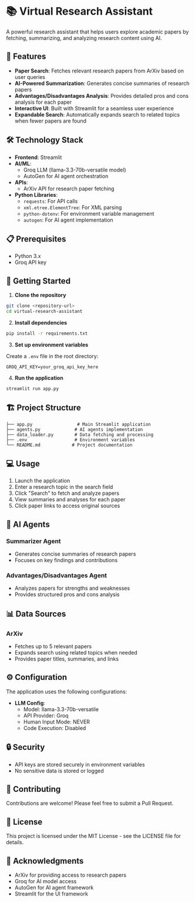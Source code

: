 # 📚 Virtual Research Assistant

A powerful research assistant that helps users explore academic papers by fetching, summarizing, and analyzing research content using AI.

## 🌟 Features

- **Paper Search**: Fetches relevant research papers from ArXiv based on user queries
- **AI-Powered Summarization**: Generates concise summaries of research papers
- **Advantages/Disadvantages Analysis**: Provides detailed pros and cons analysis for each paper
- **Interactive UI**: Built with Streamlit for a seamless user experience
- **Expandable Search**: Automatically expands search to related topics when fewer papers are found

## 🛠️ Technology Stack

- **Frontend**: Streamlit
- **AI/ML**: 
  - Groq LLM (llama-3.3-70b-versatile model)
  - AutoGen for AI agent orchestration
- **APIs**: 
  - ArXiv API for research paper fetching
- **Python Libraries**:
  - `requests`: For API calls
  - `xml.etree.ElementTree`: For XML parsing
  - `python-dotenv`: For environment variable management
  - `autogen`: For AI agent implementation

## 📋 Prerequisites

- Python 3.x
- Groq API key

## 🚀 Getting Started

1. **Clone the repository**

```bash
git clone <repository-url>
cd virtual-research-assistant
```

2. **Install dependencies**

```bash
pip install -r requirements.txt
```

3. **Set up environment variables**

Create a `.env` file in the root directory:

```env
GROQ_API_KEY=your_groq_api_key_here
```

4. **Run the application**

```bash
streamlit run app.py
```

## 🏗️ Project Structure

```
├── app.py                 # Main Streamlit application
├── agents.py             # AI agents implementation
├── data_loader.py        # Data fetching and processing
├── .env                  # Environment variables
└── README.md            # Project documentation
```

## 💻 Usage

1. Launch the application
2. Enter a research topic in the search field
3. Click "Search" to fetch and analyze papers
4. View summaries and analyses for each paper
5. Click paper links to access original sources

## 🤖 AI Agents

### Summarizer Agent
- Generates concise summaries of research papers
- Focuses on key findings and contributions

### Advantages/Disadvantages Agent
- Analyzes papers for strengths and weaknesses
- Provides structured pros and cons analysis

## 📊 Data Sources

### ArXiv
- Fetches up to 5 relevant papers
- Expands search using related topics when needed
- Provides paper titles, summaries, and links

## ⚙️ Configuration

The application uses the following configurations:

- **LLM Config**:
  - Model: llama-3.3-70b-versatile
  - API Provider: Groq
  - Human Input Mode: NEVER
  - Code Execution: Disabled

## 🔒 Security

- API keys are stored securely in environment variables
- No sensitive data is stored or logged

## 🤝 Contributing

Contributions are welcome! Please feel free to submit a Pull Request.

## 📝 License

This project is licensed under the MIT License - see the LICENSE file for details.

## 🙏 Acknowledgments

- ArXiv for providing access to research papers
- Groq for AI model access
- AutoGen for AI agent framework
- Streamlit for the UI framework
